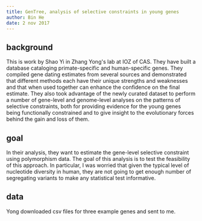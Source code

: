 ```yaml
---
title: GenTree, analysis of selective constraints in young genes
author: Bin He
date: 2 nov 2017
---
```


## background

This is work by Shao Yi in Zhang Yong's lab at IOZ of CAS. They have built a database cataloging primate-specific and human-specific genes. They compiled gene dating estimates from several sources and demonstrated that different methods each have their unique strengths and weaknesses and that when used together can enhance the confidence on the final estimate. They also took advantage of the newly curated dataset to perform a number of gene-level and genome-level analyses on the patterns of selective constraints, both for providing evidence for the young genes being functionally constrained and to give insight to the evolutionary forces behind the gain and loss of them.

## goal

In their analysis, they want to estimate the gene-level selective constraint using polymorphism data. The goal of this analysis is to test the feasibility of this approach. In particular, I was worried that given the typical level of nucleotide diversity in human, they are not going to get enough number of segregating variants to make any statistical test informative.

## data

Yong downloaded csv files for three example genes and sent to me.
